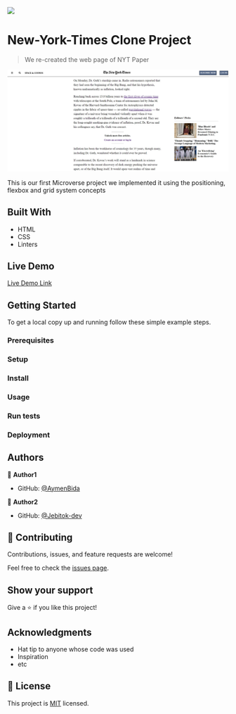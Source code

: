 ![](https://img.shields.io/badge/Microverse-blueviolet)

# New-York-Times Clone Project

> We re-created the web page of NYT Paper 

![screenshot](./assets/images/screenshot.jpg)

This is our first Microverse project we implemented it using the positioning, flexbox and grid system concepts
## Built With

- HTML
- CSS
- Linters 

## Live Demo

[Live Demo Link](https://aymenbida.github.io/New-York-Times-Project/)


## Getting Started

To get a local copy up and running follow these simple example steps.

### Prerequisites

### Setup

### Install

### Usage

### Run tests

### Deployment



## Authors

👤 **Author1**

- GitHub: [@AymenBida](https://github.com/AymenBida)

👤 **Author2**

- GitHub: [@Jebitok-dev](https://github.com/Jebitok-dev)

## 🤝 Contributing

Contributions, issues, and feature requests are welcome!

Feel free to check the [issues page](issues/).

## Show your support

Give a ⭐️ if you like this project!

## Acknowledgments

- Hat tip to anyone whose code was used
- Inspiration
- etc

## 📝 License

This project is [MIT](lic.url) licensed.
